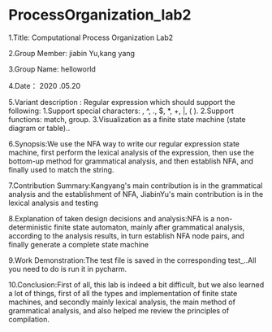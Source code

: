 # ProcessOrganization_lab2

1.Title: Computational Process Organization  Lab2

2.Group Member: jiabin Yu,kang yang

3.Group Name: helloworld

4.Date：    2020 .05.20

5.Variant description :  Regular expression  which should support the following:
	1.Support special characters: \, ^, ., $, *, +, |, ( ).
	2.Support functions: match, group.
	3.Visualization as a finite state machine (state diagram or table)..


6.Synopsis:We use the NFA way to write our regular expression state machine, first perform the lexical analysis of the expression, then use the bottom-up method for grammatical analysis, and then establish NFA, and finally used to match the string.

7.Contribution Summary:Kangyang's main contribution is in the grammatical analysis and the establishment of NFA, JiabinYu's main contribution is in the lexical analysis and testing

8.Explanation of taken design decisions and analysis:NFA is a non-deterministic finite state automaton, mainly after grammatical analysis, according to the analysis results, in turn establish NFA node pairs, and finally generate a complete state machine

9.Work Demonstration:The test file is saved in the corresponding test_..All you need to do is run it in pycharm.

10.Conclusion:First of all, this lab is indeed a bit difficult, but we also learned a lot of things, first of all the types and implementation of finite state machines, and secondly mainly lexical analysis, the main method of grammatical analysis, and also helped me review the principles of compilation.